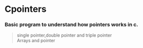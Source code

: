 # Cpointers
### Basic program to understand how pointers works in c.
> single pointer,double pointer and triple pointer</br>
> Arrays and pointer
